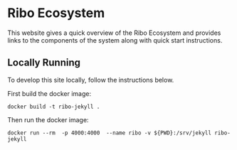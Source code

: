 # Ribo Ecosystem

This website gives a quick overview of the Ribo Ecosystem and provides 
links to the components of the system along with quick start instructions. 

## Locally Running

To develop this site locally, follow the instructions below.

First build the docker image:

```
docker build -t ribo-jekyll .
```

Then run the docker image:

```
docker run --rm  -p 4000:4000  --name ribo -v ${PWD}:/srv/jekyll ribo-jekyll
```
